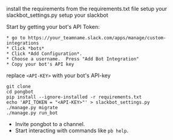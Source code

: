 install the requirements from the requirements.txt file
setup your slackbot_settings.py
setup your slackbot


Start by getting your bot's API Token:

    * go to https://your_teamname.slack.com/apps/manage/custom-integrations
    * Click *bots*
    * Click *Add Configuration*.
    * Choose a username.  Press "Add Bot Integration"
    * Copy your bot's API key

replace `<API-KEY>` with your bot's API-key

```
git clone
cd pongbot
pip install --ignore-installed -r requirements.txt
echo 'API_TOKEN = "<API-KEY>"' > slackbot_settings.py
./manage.py migrate
./manage.py run_bot
```
- Invite pongbot to a channel.
- Start interacting with commands like `pb help`.
